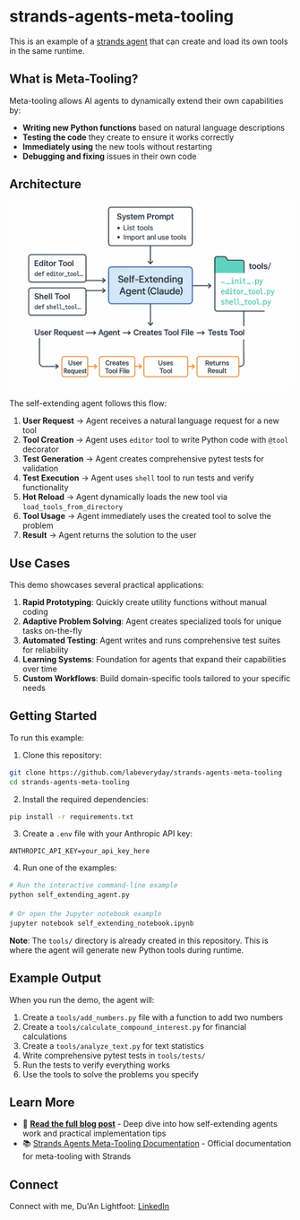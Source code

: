 # strands-agents-meta-tooling
This is an example of a [strands agent](https://strandsagents.com/latest/documentation/docs/examples/python/meta_tooling/) that can create and load its own tools in the same runtime.

## What is Meta-Tooling?

Meta-tooling allows AI agents to dynamically extend their own capabilities by:
- **Writing new Python functions** based on natural language descriptions
- **Testing the code** they create to ensure it works correctly
- **Immediately using** the new tools without restarting
- **Debugging and fixing** issues in their own code

## Architecture

![Architecture Diagram](./img/architecture-diagram.png)

The self-extending agent follows this flow:
1. **User Request** → Agent receives a natural language request for a new tool
2. **Tool Creation** → Agent uses `editor` tool to write Python code with `@tool` decorator
3. **Test Generation** → Agent creates comprehensive pytest tests for validation
4. **Test Execution** → Agent uses `shell` tool to run tests and verify functionality
5. **Hot Reload** → Agent dynamically loads the new tool via `load_tools_from_directory`
6. **Tool Usage** → Agent immediately uses the created tool to solve the problem
7. **Result** → Agent returns the solution to the user

## Use Cases

This demo showcases several practical applications:

1. **Rapid Prototyping**: Quickly create utility functions without manual coding
2. **Adaptive Problem Solving**: Agent creates specialized tools for unique tasks on-the-fly
3. **Automated Testing**: Agent writes and runs comprehensive test suites for reliability
4. **Learning Systems**: Foundation for agents that expand their capabilities over time
5. **Custom Workflows**: Build domain-specific tools tailored to your specific needs

## Getting Started

To run this example:

1. Clone this repository:
```bash
git clone https://github.com/labeveryday/strands-agents-meta-tooling
cd strands-agents-meta-tooling
```

2. Install the required dependencies:
```bash
pip install -r requirements.txt
```

3. Create a `.env` file with your Anthropic API key:
```
ANTHROPIC_API_KEY=your_api_key_here
```

4. Run one of the examples:
```bash
# Run the interactive command-line example
python self_extending_agent.py

# Or open the Jupyter notebook example
jupyter notebook self_extending_notebook.ipynb
```

**Note**: The `tools/` directory is already created in this repository. This is where the agent will generate new Python tools during runtime.

## Example Output

When you run the demo, the agent will:
1. Create a `tools/add_numbers.py` file with a function to add two numbers
2. Create a `tools/calculate_compound_interest.py` for financial calculations
3. Create a `tools/analyze_text.py` for text statistics
4. Write comprehensive pytest tests in `tools/tests/`
5. Run the tests to verify everything works
6. Use the tools to solve the problems you specify

## Learn More

- 📖 **[Read the full blog post](https://duanlightfoot.com/posts/2025-09-21-agents-that-write-their-own-tools-meta-tooling-with-strands-agents/)** - Deep dive into how self-extending agents work and practical implementation tips
- 📚 [Strands Agents Meta-Tooling Documentation](https://strandsagents.com/latest/documentation/docs/examples/python/meta_tooling/) - Official documentation for meta-tooling with Strands

## Connect

Connect with me, Du'An Lightfoot:
[LinkedIn](https://www.linkedin.com/in/duanlightfoot/)
